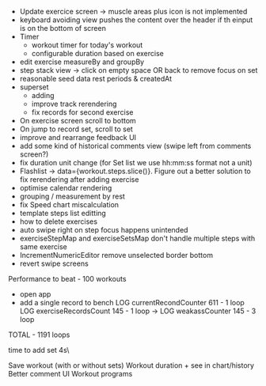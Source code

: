 - Update exercice screen -> muscle areas plus icon is not implemented
- keyboard avoiding view pushes the content over the header if th einput is on the bottom of screen
- Timer
  - workout timer for today's workout
  - configurable duration based on exercise
- edit exercise measureBy and groupBy
- step stack view -> click on empty space OR back to remove focus on set
- reasonable seed data rest periods & createdAt
- superset
  - adding
  - improve track rerendering
  - fix records for second exercise
- On exercise screen scroll to bottom
- On jump to record set, scroll to set
- improve and rearrange feedback UI
- add some kind of historical comments view (swipe left from comments screen?)
- fix duration unit change (for Set list we use hh:mm:ss format not a unit)
- Flashlist -> data={workout.steps.slice()}. Figure out a better solution to fix rerendering after adding exercise
- optimise calendar rendering
- grouping / measurement by rest
- fix Speed chart miscalculation
- template steps list editting
- how to delete exercises
- auto swipe right on step focus happens unintended 
- exerciseStepMap and exerciseSetsMap don't handle multiple steps with same exercise
- IncrementNumericEditor remove unselected border bottom
- revert swipe screens

Performance to beat -
100 workouts

- open app
- add a single record to bench
  LOG currentRecondCounter 611 - 1 loop
  LOG exerciseRecordsCount 145 - 1 loop
  -> LOG weakassCounter 145 - 3 loop

TOTAL - 1191 loops

time to add set 4s\

Save workout (with or without sets)
Workout duration + see in chart/history
Better comment UI
Workout programs
